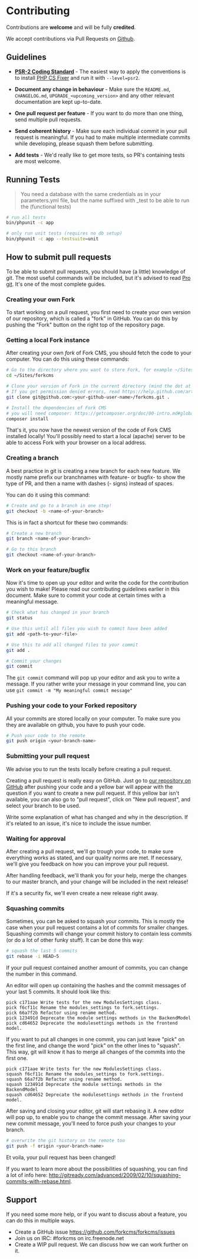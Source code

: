 # Contributing

Contributions are **welcome** and will be fully **credited**.

We accept contributions via Pull Requests on [Github](https://github.com/forkcms/forkcms).

## Guidelines

- **[PSR-2 Coding Standard](https://github.com/php-fig/fig-standards/blob/master/accepted/PSR-2-coding-style-guide.md)** - The easiest way to apply the conventions is to install [PHP CS Fixer](https://github.com/FriendsOfPHP/PHP-CS-Fixer) and run it with `--level=psr2`.

- **Document any change in behaviour** - Make sure the `README.md`, `CHANGELOG.md`, `UPGRADE_<upcoming_version>` and any other relevant documentation are kept up-to-date.

- **One pull request per feature** - If you want to do more than one thing, send multiple pull requests.

- **Send coherent history** - Make sure each individual commit in your pull request is meaningful. If you had to make multiple intermediate commits while developing, please squash them before submitting.

- **Add tests** - We'd really like to get more tests, so PR's containing tests are most welcome.

## Running Tests

> You need a database with the same credentials as in your parameters.yml file, but the name suffixed with _test to be able to run the (functional tests)

``` bash
# run all tests
bin/phpunit -c app

# only run unit tests (requires no db setup)
bin/phpunit -c app --testsuite=unit
```

## How to submit pull requests

To be able to submit pull requests, you should have (a little) knowledge of git. The most useful commands will be included, but it's advised to read [Pro git](http://git-scm.com/book/en/v2). It's one of the most complete guides.

### Creating your own Fork

To start working on a pull request, you first need to create your own  version of our repository, which is called a "fork" in GitHub. You can do this by pushing the "Fork" button on the right top of the repository page.

### Getting a local Fork instance

After creating your own *fork* of Fork CMS, you should fetch the code to your computer. You can do this using these commands:

```bash
# Go to the directory where you want to store Fork, for example ~/Sites/forkcms
cd ~/Sites/forkcms

# Clone your version of Fork in the current directory (mind the dot at the end)
# If you get permission denied errors, read https://help.github.com/articles/generating-ssh-keys/#platform-all
git clone git@github.com:<your-github-user-name>/forkcms.git .

# Install the dependencies of Fork CMS
# you will need composer: https://getcomposer.org/doc/00-intro.md#globally
composer install
```

That's it, you now have the newest version of the code of Fork CMS installed locally!
You'll possibly need to start a local (apache) server to be able to access Fork with your browser on a local address.

### Creating a branch

A best practice in git is creating a new branch for each new feature. We mostly name prefix our branchnames with feature- or bugfix- to show the type of PR, and then a name with dashes (- signs) instead of spaces.

You can do it using this command:

```bash
# Create and go to a branch in one step!
git checkout -b <name-of-your-branch>
```

This is in fact a shortcut for these two commands:

```bash
# Create a new branch
git branch <name-of-your-branch>

# Go to this branch
git checkout <name-of-your-branch>
```

### Work on your feature/bugfix

Now it's time to open up your editor and write the code for the contribution you wish to make!
Please read our contributing guidelines earlier in this document.
Make sure to commit your code at certain times with a meaningful message.

```bash
# Check what has changed in your branch
git status

# Use this until all files you wish to commit have been added
git add <path-to-your-file>

# Use this to add all changed files to your commit
git add .

# Commit your changes
git commit
```

The `git commit` command will pop up your editor and ask you to write a message. If you rather write your message in your command line, you can use `git commit -m "My meaningful commit message"`

### Pushing your code to your Forked repository

All your commits are stored locally on your computer. To make sure you they are available on github, you have to push your code.

```bash
# Push your code to the remote
git push origin <your-branch-name>
```

### Submitting your pull request

We advise you to run the tests locally before creating a pull request.

Creating a pull request is really easy on GitHub. Just go to [our repository on GitHub](https://github.com/forkcms/forkcms) after pushing your code and a yellow bar will appear with the question if you want to create a new pull request.
If this yellow bar isn't available, you can also go to "pull request", click on "New pull request", and select your branch to be used.

Write some explanation of what has changed and why in the description. If it's related to an issue, it's nice to include the issue number.

### Waiting for approval

After creating a pull request, we'll go trough your code, to make sure everything works as stated, and our quality norms are met. If necessary, we'll give you feedback on how you can improve your pull request.

After handling feedback, we'll thank you for your help, merge the changes to our master branch, and your change will be included in the next release!

If it's a security fix, we'll even create a new release right away.

### Squashing commits

Sometimes, you can be asked to squash your commits. This is mostly the case when your pull request contains a lot of commits for smaller changes.
Squashing commits will change your commit history to contain less commits (or do a lot of other funky stuff). It can be done this way:

```bash
# squash the last 5 commits
git rebase -i HEAD~5
```

If your pull request contained another amount of commits, you can change the number in this command.

An editor will open up containing the hashes and the commit messages of your last 5 commits. It should look like this:

```
pick c171aae Write tests for the new ModulesSettings class.
pick f6cf11c Rename the modules_settings to fork.settings.
pick 66a7f2b Refactor using rename method.
pick 123491d Deprecate the module settings methods in the BackendModel
pick cd64652 Deprecate the modulesettings methods in the frontend model.
```

If you want to put all changes in one commit, you can just leave "pick" on the first line, and change the word "pick" on the other lines to "squash".
This way, git will know it has to merge all changes of the commits into the first one.

```
pick c171aae Write tests for the new ModulesSettings class.
squash f6cf11c Rename the modules_settings to fork.settings.
squash 66a7f2b Refactor using rename method.
squash 123491d Deprecate the module settings methods in the BackendModel
squash cd64652 Deprecate the modulesettings methods in the frontend model.
```

After saving and closing your editor, git will start rebasing it. A new editor will pop up, to enable you to change the commit message.
After saving your new commit message, you'll need to force push your changes to your branch.

```bash
# overwrite the git history on the remote too
git push -f origin <your-branch-name>
```

Et voila, your pull request has been changed!

If you want to learn more about the possibilities of squashing, you can find a lot of info here: <http://gitready.com/advanced/2009/02/10/squashing-commits-with-rebase.html>.

## Support

If you need some more help, or if you want to discuss about a feature, you can do this in multiple ways.

* Create a GitHub issue <https://github.com/forkcms/forkcms/issues>
* Join us on IRC: #forkcms on irc.freenode.net
* Create a WIP pull request. We can discuss how we can work further on it.
